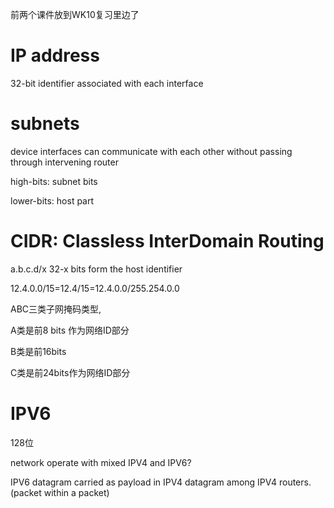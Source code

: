 前两个课件放到WK10复习里边了

# IP address

32-bit identifier associated with each interface

# subnets

device interfaces can communicate with each other without passing through intervening router

high-bits: subnet bits

lower-bits: host part

# CIDR: Classless InterDomain Routing

a.b.c.d/x 32-x bits form the host identifier

12.4.0.0/15=12.4/15=12.4.0.0/255.254.0.0

ABC三类子网掩码类型,

A类是前8 bits 作为网络ID部分

B类是前16bits

C类是前24bits作为网络ID部分

# IPV6

128位

network operate with mixed IPV4 and IPV6?

IPV6 datagram carried as payload in IPV4 datagram among IPV4 routers.(packet within a packet)